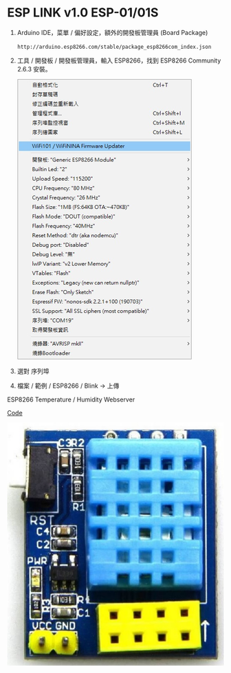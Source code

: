 # ESP LINK v1.0 ESP-01/01S

1. Arduino IDE，菜單 / 偏好設定，額外的開發板管理員 (Board Package)

   ``http://arduino.esp8266.com/stable/package_esp8266com_index.json``

2. 工具 / 開發板 / 開發板管理員，輸入 ESP8266，找到 ESP8266 Community 2.6.3 安裝。

   ![Alt text](/ESP01-BD.jpg)

3. 選對 序列埠

4. 檔案 / 範例 / ESP8266 / Blink -> 上傳




ESP8266 Temperature / Humidity Webserver

[Code](https://learn.adafruit.com/esp8266-temperature-slash-humidity-webserver/code)

   ![Alt text](/ESP01-Hum.jpg)
